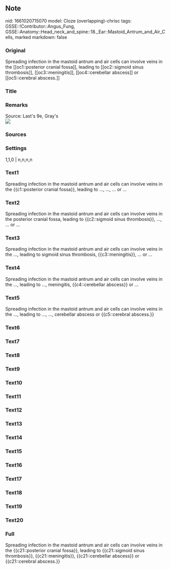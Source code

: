 ## Note
nid: 1661020715070
model: Cloze (overlapping)-chrisc
tags: GSSE::!Contributor::Angus_Fung, GSSE::Anatomy::Head_neck_and_spine::18._Ear::Mastoid_Antrum_and_Air_Cells, marked
markdown: false

### Original
Spreading infection in the mastoid antrum and air cells can involve veins in the [[oc1::posterior cranial fossa]], leading to [[oc2::sigmoid sinus thrombosis]], [[oc3::meningitis]], [[oc4::cerebellar abscess]] or [[oc5::cerebral abscess.]]

### Title


### Remarks
<div>
  Source: Last's 9e, Gray's
</div>
<div><img src=
"paste-8462d496e71ae472132374398aee3f9d5c18e63b.jpg"></div>

### Sources


### Settings
1,1,0 | n,n,n,n

### Text1
Spreading infection in the mastoid antrum and air cells can involve veins in the {{c1::posterior cranial fossa}}, leading to ..., ..., ... or ...

### Text2
Spreading infection in the mastoid antrum and air cells can involve veins in the posterior cranial fossa, leading to {{c2::sigmoid sinus thrombosis}}, ..., ... or ...

### Text3
Spreading infection in the mastoid antrum and air cells can involve veins in the ..., leading to sigmoid sinus thrombosis, {{c3::meningitis}}, ... or ...

### Text4
Spreading infection in the mastoid antrum and air cells can involve veins in the ..., leading to ..., meningitis, {{c4::cerebellar abscess}} or ...

### Text5
Spreading infection in the mastoid antrum and air cells can involve veins in the ..., leading to ..., ..., cerebellar abscess or {{c5::cerebral abscess.}}

### Text6


### Text7


### Text8


### Text9


### Text10


### Text11


### Text12


### Text13


### Text14


### Text15


### Text16


### Text17


### Text18


### Text19


### Text20


### Full
Spreading infection in the mastoid antrum and air cells can involve veins in the {{c21::posterior cranial fossa}}, leading to {{c21::sigmoid sinus thrombosis}}, {{c21::meningitis}}, {{c21::cerebellar abscess}} or {{c21::cerebral abscess.}}

